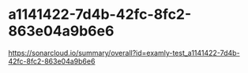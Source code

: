 # a1141422-7d4b-42fc-8fc2-863e04a9b6e6
https://sonarcloud.io/summary/overall?id=examly-test_a1141422-7d4b-42fc-8fc2-863e04a9b6e6
